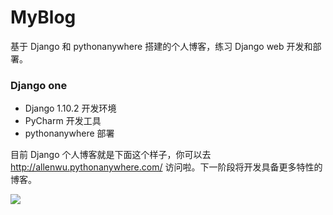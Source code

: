 # MyBlog
基于 Django 和 pythonanywhere 搭建的个人博客，练习 Django web 开发和部署。

### Django one

* Django 1.10.2 开发环境
* PyCharm 开发工具
* pythonanywhere 部署

目前 Django 个人博客就是下面这个样子，你可以去 http://allenwu.pythonanywhere.com/ 访问啦。下一阶段将开发具备更多特性的博客。

![](http://ww3.sinaimg.cn/large/b10d1ea5jw1f95kth8aq7j21840n7wll.jpg)